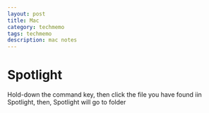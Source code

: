 ```yaml
---
layout: post
title: Mac
category: techmemo
tags: techmemo
description: mac notes
---
```



# Spotlight
Hold-down the command key, then click the file you have found iin Spotlight, then, Spotlight will go to folder